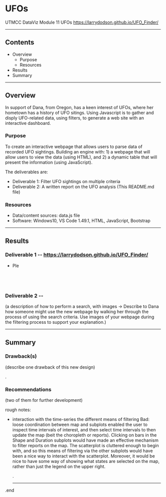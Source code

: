 # UFOs
UTMCC DataViz Module 11 UFOs  https://larrydodson.github.io/UFO_Finder/ 



---

## Contents 
  * Overview
    - Purpose
    - Resources
  * Results
  * Summary

---  

## Overview 
  
  In support of Dana, from Oregon, has a keen interest of UFOs, where her hometown has a history of UFO sitings. Using Javascript is to gather and disply UFO-related data, using filters, to generate a web site with an interactive dashboard. 

   ### Purpose
   
   To create an interactive webpage that allows users to parse data of recorded UFO sightings. Building an engine with: 1) a webpage that will allow users to view the data (using HTML), and 2) a dynamic table that will present the information (using JavaScript).

  
   The deliverables are:  
   
   - Deliverable 1: Filter UFO sightings on multiple criteria
   - Deliverable 2: A written report on the UFO analysis (This README.md file)
  
   
  
   ### Resources
  * Data/content sources: data.js file 
  * Software: Windows10, VS Code 1.49.1, HTML, JavaScript, Bootstrap
  
--- 

## Results
  
  ### Deliverable 1  --   https://larrydodson.github.io/UFO_Finder/
    
   * Ple
   
   
   
   ![]()
   
   
   ![]()
   
   
   
   ![]()
   
   
   ![]()
   
   
   ### Deliverable 2  --   
   (a description of how to perform a search, with images -> Describe to Dana how someone might use the new webpage by walking her through the process of using the search criteria. Use images of your webpage during the filtering process to support your explanation.)

   
   
   

--- 

## Summary
  
  ### Drawback(s) 
  (describe one drawback of this new design)
  
  
  .
  
  ### Recommendations 
  (two of them for further development)



rough notes:
 - interaction with the time-series
the different means of filtering
Bad: loose coordination between map and subplots
enabled the user to inspect time intervals of interest, and then select time intervals to then update the map (beit the choropleth or reports).
Clicking on bars in the Shape and Duration subplots would have made an effective mechanism to filter reports on the map.
The scatterplot is cluttered enough to begin with, and so this means of filtering via the other subplots would have been a nice way to interact with the scatterplot.
Moreover, it would be nice to have some way of showing what states are selected on the map, rather than just the legend on the upper right.


   .
   
   --- 
  
  .end

